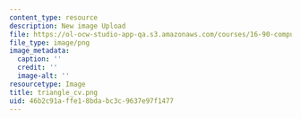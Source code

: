 ```yaml
---
content_type: resource
description: New image Upload
file: https://ol-ocw-studio-app-qa.s3.amazonaws.com/courses/16-90-computational-methods-in-aerospace-engineering-spring-2014/46b2c91affe18bdabc3c9637e97f1477_triangle_cv.png
file_type: image/png
image_metadata:
  caption: ''
  credit: ''
  image-alt: ''
resourcetype: Image
title: triangle_cv.png
uid: 46b2c91a-ffe1-8bda-bc3c-9637e97f1477
---
```

